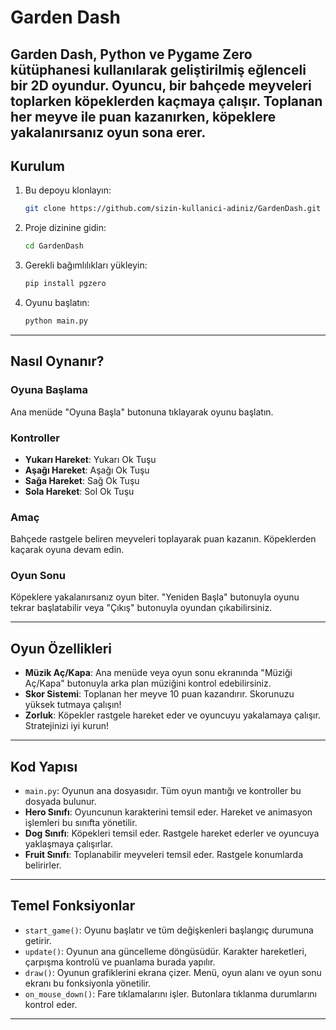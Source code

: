 # Garden Dash

Garden Dash, Python ve Pygame Zero kütüphanesi kullanılarak geliştirilmiş eğlenceli bir 2D oyundur. Oyuncu, bir bahçede meyveleri toplarken köpeklerden kaçmaya çalışır. Toplanan her meyve ile puan kazanırken, köpeklere yakalanırsanız oyun sona erer. 
---

## Kurulum

1. Bu depoyu klonlayın:

    ```bash
    git clone https://github.com/sizin-kullanici-adiniz/GardenDash.git
    ```

2. Proje dizinine gidin:

    ```bash
    cd GardenDash
    ```

3. Gerekli bağımlılıkları yükleyin:

    ```bash
    pip install pgzero
    ```

4. Oyunu başlatın:

    ```bash
    python main.py
    ```

---

## Nasıl Oynanır?

### Oyuna Başlama
Ana menüde "Oyuna Başla" butonuna tıklayarak oyunu başlatın.

### Kontroller

- **Yukarı Hareket**: Yukarı Ok Tuşu
- **Aşağı Hareket**: Aşağı Ok Tuşu
- **Sağa Hareket**: Sağ Ok Tuşu
- **Sola Hareket**: Sol Ok Tuşu

### Amaç
Bahçede rastgele beliren meyveleri toplayarak puan kazanın. Köpeklerden kaçarak oyuna devam edin.

### Oyun Sonu
Köpeklere yakalanırsanız oyun biter. "Yeniden Başla" butonuyla oyunu tekrar başlatabilir veya "Çıkış" butonuyla oyundan çıkabilirsiniz.

---

## Oyun Özellikleri

- **Müzik Aç/Kapa**: Ana menüde veya oyun sonu ekranında "Müziği Aç/Kapa" butonuyla arka plan müziğini kontrol edebilirsiniz.
- **Skor Sistemi**: Toplanan her meyve 10 puan kazandırır. Skorunuzu yüksek tutmaya çalışın!
- **Zorluk**: Köpekler rastgele hareket eder ve oyuncuyu yakalamaya çalışır. Stratejinizi iyi kurun!

---

## Kod Yapısı

- `main.py`: Oyunun ana dosyasıdır. Tüm oyun mantığı ve kontroller bu dosyada bulunur.
- **Hero Sınıfı**: Oyuncunun karakterini temsil eder. Hareket ve animasyon işlemleri bu sınıfta yönetilir.
- **Dog Sınıfı**: Köpekleri temsil eder. Rastgele hareket ederler ve oyuncuya yaklaşmaya çalışırlar.
- **Fruit Sınıfı**: Toplanabilir meyveleri temsil eder. Rastgele konumlarda belirirler.

---

## Temel Fonksiyonlar

- `start_game()`: Oyunu başlatır ve tüm değişkenleri başlangıç durumuna getirir.
- `update()`: Oyunun ana güncelleme döngüsüdür. Karakter hareketleri, çarpışma kontrolü ve puanlama burada yapılır.
- `draw()`: Oyunun grafiklerini ekrana çizer. Menü, oyun alanı ve oyun sonu ekranı bu fonksiyonla yönetilir.
- `on_mouse_down()`: Fare tıklamalarını işler. Butonlara tıklanma durumlarını kontrol eder.

---

